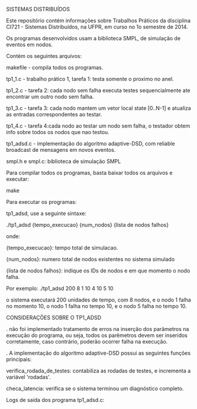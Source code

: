 SISTEMAS DISTRIBUÍDOS

Este repositório contém informações sobre Trabalhos Práticos da disciplina CI721 - Sistemas Distribuídos, na UFPR, em curso no 1o semestre de 2014.


Os programas desenvolvidos usam a biblioteca SMPL, de simulação de eventos em nodos.


Contém os seguintes arquivos:


makefile - compila todos os programas.

tp1_1.c - trabalho prático 1, tarefa 1: testa somente o proximo no anel.

tp1_2.c - tarefa 2: cada nodo sem falha executa testes sequencialmente ate encontrar um outro nodo sem falha.

tp1_3.c - tarefa 3: cada nodo mantem um vetor local state [0..N-1] e atualiza as entradas correspondentes ao testar.

tp1_4.c - tarefa 4:cada nodo ao testar um nodo sem falha, o testador obtem info sobre todos os nodos que nao testou.

tp1_adsd.c - implementação do algoritmo adaptive-DSD, com reliable broadcast de mensagens em novos eventos.

smpl.h e smpl.c: biblioteca de simulação SMPL


Para compilar todos os programas, basta baixar todos os arquivos e executar:

make


Para executar os programas:


tp1_adsd, use a seguinte sintaxe:

./tp1_adsd {tempo_execucao} {num_nodos} {lista de nodos falhos}

onde:

{tempo_execucao}: tempo total de simulacao. 

{num_nodos}: numero total de nodos existentes no sistema simulado

{lista de nodos falhos}: indique os IDs de nodos e em que momento o nodo falha.

Por exemplo: ./tp1_adsd 200 8 1 10 4 10 5 10 

o sistema executará 200 unidades de tempo, com 8 nodos, e o nodo 1 falha no momento 10, o nodo 1 falha no tempo 10, e o nodo 5 falha no tempo 10.



CONSIDERAÇÕES SOBRE O TP1_ADSD


. não foi implementado tratamento de erros na inserção dos parâmetros na execução do programa, ou seja, todos os parêmetros devem ser inseridos corretamente, caso contrário, poderão ocorrer falha na execução.


. A implementação do algoritmo adaptive-DSD possui as seguintes funções principais:


verifica_rodada_de_testes: contabiliza as rodadas de testes, e incrementa a variável 'rodadas'.


checa_latencia: verifica se o sistema terminou um diagnóstico completo.



Logs de saída dos programa tp1_adsd.c:


